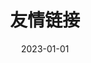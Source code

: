 ---
pageInfo:      # 控制页面信息 默认ture显示
sidebar:       # 控制侧边栏：默认ture显示
navbar: false   # 控制导航栏：默认ture显示
title: 友情链接
date: 2023-01-01
author: 
icon: note  
category:    #分类
  - 日记
tag:         #标签
  - 日记
comment: true
pageview:        # 浏览量统计，仅Waline 可用，默认ture
toc:          #控制右侧的标题列表显示：默认ture显示
isOriginal: true   #控制原创标签显示：true显示
---